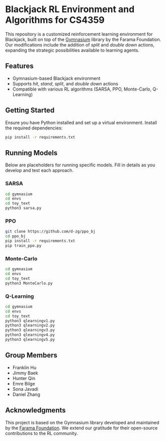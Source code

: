 # Blackjack RL Environment and Algorithms for CS4359

This repository is a customized reinforcement learning environment for Blackjack, built on top of the [Gymnasium](https://github.com/Farama-Foundation/Gymnasium) library by the Farama Foundation. Our modifications include the addition of *split* and *double down* actions, expanding the strategic possibilities available to learning agents.

## Features
- Gymnasium-based Blackjack environment
- Supports *hit*, *stand*, *split*, and *double down* actions
- Compatible with various RL algorithms (SARSA, PPO, Monte-Carlo, Q-Learning)

## Getting Started
Ensure you have Python installed and set up a virtual environment. Install the required dependencies:
```bash
pip install -r requirements.txt
```

## Running Models
Below are placeholders for running specific models. Fill in details as you develop and test each approach.

### SARSA
```bash
cd gymnasium
cd envs
cd toy_text
python3 sarsa.py
```

### PPO
```bash
git clone https://github.com/d-zg/ppo_bj
cd ppo_bj
pip install -r requirements.txt
pip train_ppo.py
```

### Monte-Carlo
```bash
cd gymnasium
cd envs
cd toy_text
python3 MonteCarlo.py
```

### Q-Learning
```bash
cd gymnasium
cd envs
cd toy_text
python3 qlearningv1.py
python3 qlearningv2.py
python3 qlearningv3.py
python3 qlearningv4.py
python3 qlearningv5.py

```

## Group Members
- Franklin Hu
- Jimmy Baek
- Hunter Qin
- Emre Bilge
- Sona Javadi
- Daniel Zhang

## Acknowledgments
This project is based on the Gymnasium library developed and maintained by the [Farama Foundation](https://github.com/Farama-Foundation). We extend our gratitude for their open-source contributions to the RL community.

